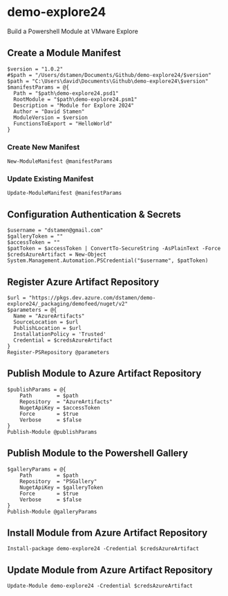# demo-explore24

Build a Powershell Module at VMware Explore

## Create a Module Manifest

```pwsh
$version = "1.0.2"
#$path = "/Users/dstamen/Documents/Github/demo-explore24/$version"
$path = "C:\Users\david\Documents\Github\demo-explore24\$version"
$manifestParams = @{
  Path = "$path\demo-explore24.psd1"
  RootModule = "$path\demo-explore24.psm1"
  Description = "Module for Explore 2024"
  Author = "David Stamen"
  ModuleVersion = $version
  FunctionsToExport = "HelloWorld"
}
```

### Create New Manifest

```pwsh
New-ModuleManifest @manifestParams
```

### Update Existing Manifest

```pwsh
Update-ModuleManifest @manifestParams
```

## Configuration Authentication & Secrets

```pwsh
$username = "dstamen@gmail.com"
$galleryToken = ""
$accessToken = ""
$patToken = $accessToken | ConvertTo-SecureString -AsPlainText -Force
$credsAzureArtifact = New-Object System.Management.Automation.PSCredential("$username", $patToken)
```

## Register Azure Artifact Repository

```pwsh
$url = "https://pkgs.dev.azure.com/dstamen/demo-explore24/_packaging/demofeed/nuget/v2"
$parameters = @{
  Name = "AzureArtifacts"
  SourceLocation = $url
  PublishLocation = $url
  InstallationPolicy = 'Trusted'
  Credential = $credsAzureArtifact
}
Register-PSRepository @parameters
```

## Publish Module to Azure Artifact Repository

```pwsh
$publishParams = @{
    Path        = $path
    Repository  = "AzureArtifacts"
    NugetApiKey = $accessToken
    Force       = $true
    Verbose     = $false
}
Publish-Module @publishParams
```

## Publish Module to the Powershell Gallery

```pwsh
$galleryParams = @{
    Path        = $path
    Repository  = "PSGallery"
    NugetApiKey = $galleryToken
    Force       = $true
    Verbose     = $false
}
Publish-Module @galleryParams
```


## Install Module from Azure Artifact Repository

```pwsh
Install-package demo-explore24 -Credential $credsAzureArtifact
```

## Update Module from Azure Artifact Repository

```pwsh
Update-Module demo-explore24 -Credential $credsAzureArtifact
```
